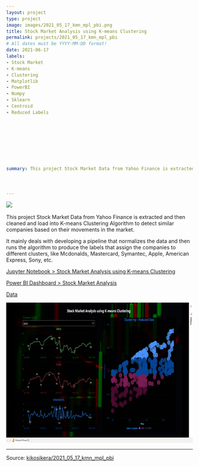 ```yaml
---
layout: project
type: project
image: images/2021_05_17_kmn_mpl_pbi.png
title: Stock Market Analysis using K-means Clustering
permalink: projects/2021_05_17_kmn_mpl_pbi
# All dates must be YYYY-MM-DD format!
date: 2021-06-17
labels:
- Stock Market
- K-means 
- Clustering
- Matplotlib
- PowerBI
- Numpy
- Sklearn
- Centroid
- Reduced Labels








summary: This project Stock Market Data from Yahoo Finance is extracted and then cleaned and load into K-means Clustering Algorithm to detect similar companies based on their movements in the market.



---
```


<img class="ui image" src="{{ site.baseurl }}/images/2021_05_17_kmn_mpl_pbi_pannel.png">

This project Stock Market Data from Yahoo Finance is extracted and then cleaned and load into K-means Clustering Algorithm to detect similar companies based on their movements in the market. 

It mainly deals with developing a pipeline that normalizes the data and then runs the algorithm to produce the labels that assign the companies to different clusters, like Mcdonalds, Mastercard, Symantec, Apple, American Express, Sony, etc.


[Jupyter Notebook > Stock Market Analysis using K-means Clustering](https://colab.research.google.com/gist/kikosikera/8cce92ef4b042622ee77ce30d31f2837/2021_05_17_kmn_mpl_pbi.ipynb?authuser=5)

[Power BI Dashboard > Stock Market Analysis](https://kikosikera.github.io/accomplishments/powerbi/2021_05_17_kmn_mpl_pbi/)

[Data](https://github.com/kikosikera/2021_05_17_kmn_mpl_pbi/tree/master/data)

<a href="https://kikosikera.github.io/accomplishments/powerbi/2021_05_17_kmn_mpl_pbi/">
  <img src="/images/2021_05_17_kmn_mpl_pbi_720_379.png" style="width:720px;height:379px;"/>
 </a>


<hr>

Source: <a href="https://github.com/kikosikera/2021_05_17_kmn_mpl_pbi"><i class="large github icon"></i>kikosikera/2021_05_17_kmn_mpl_pbi</a>
